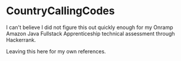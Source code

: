 # CountryCallingCodes

I can't believe I did not figure this out quickly enough for my Onramp Amazon Java Fullstack Apprenticeship technical assessment through Hackerrank.

Leaving this here for my own references.
